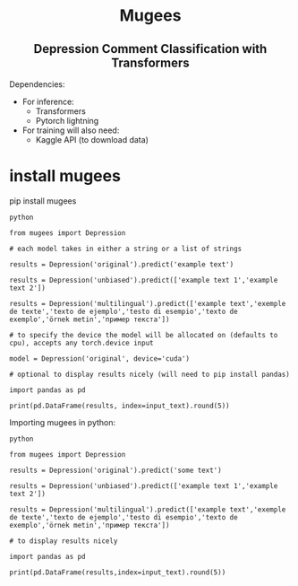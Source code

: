 <div align="center">

#   Mugees
##  Depression Comment Classification with Transformers

</div>

Dependencies:
- For inference:
  - Transformers
  - Pytorch lightning
- For training will also need:
  - Kaggle API (to download data)


# install mugees

pip install mugees

```
python

from mugees import Depression

# each model takes in either a string or a list of strings

results = Depression('original').predict('example text')

results = Depression('unbiased').predict(['example text 1','example text 2'])

results = Depression('multilingual').predict(['example text','exemple de texte','texto de ejemplo','testo di esempio','texto de exemplo','örnek metin','пример текста'])

# to specify the device the model will be allocated on (defaults to cpu), accepts any torch.device input

model = Depression('original', device='cuda')

# optional to display results nicely (will need to pip install pandas)

import pandas as pd

print(pd.DataFrame(results, index=input_text).round(5))

```

Importing mugees in python:

```
python

from mugees import Depression

results = Depression('original').predict('some text')

results = Depression('unbiased').predict(['example text 1','example text 2'])

results = Depression('multilingual').predict(['example text','exemple de texte','texto de ejemplo','testo di esempio','texto de exemplo','örnek metin','пример текста'])

# to display results nicely

import pandas as pd

print(pd.DataFrame(results,index=input_text).round(5))
```